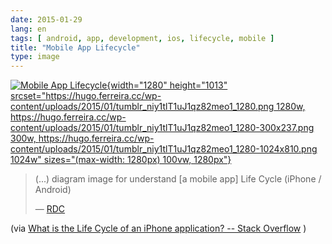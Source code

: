 ```yaml
---
date: 2015-01-29
lang: en
tags: [ android, app, development, ios, lifecycle, mobile ]
title: "Mobile App Lifecycle"
type: image
---
```


[![Mobile App
Lifecycle](https://hugo.ferreira.cc/wp-content/uploads/2015/01/tumblr_niy1tlT1uJ1qz82meo1_1280.png){width="1280"
height="1013"
srcset="https://hugo.ferreira.cc/wp-content/uploads/2015/01/tumblr_niy1tlT1uJ1qz82meo1_1280.png 1280w, https://hugo.ferreira.cc/wp-content/uploads/2015/01/tumblr_niy1tlT1uJ1qz82meo1_1280-300x237.png 300w, https://hugo.ferreira.cc/wp-content/uploads/2015/01/tumblr_niy1tlT1uJ1qz82meo1_1280-1024x810.png 1024w"
sizes="(max-width: 1280px) 100vw, 1280px"}](http://stackoverflow.com/a/14644625)

> (...) diagram image for understand \[a mobile app\] Life Cycle (iPhone
> / Android)
>
> — [RDC](http://stackoverflow.com/users/1371853/rdc)

(via [What is the Life Cycle of an iPhone application? -- Stack
Overflow](http://stackoverflow.com/a/14644625) )

